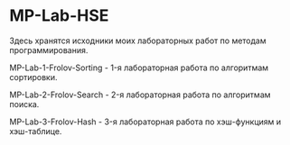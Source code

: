 # MP-Lab-HSE

Здесь хранятся исходники моих лабораторных работ по методам программирования.

MP-Lab-1-Frolov-Sorting - 1-я лабораторная работа по алгоритмам сортировки.

MP-Lab-2-Frolov-Search - 2-я лабораторная работа по алгоритмам поиска.

MP-Lab-3-Frolov-Hash - 3-я лабораторная работа по хэш-функциям и хэш-таблице.

